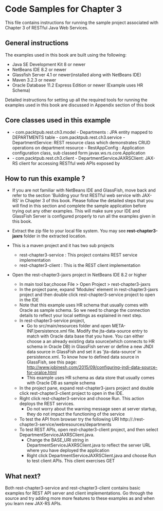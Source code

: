 Code Samples for Chapter 3
==========================
This file contains instructions for running the sample project associated with Chapter 3 of RESTful Java Web Services.

General instructions
--------------------
The examples used in this book are built using the following:

- Java SE Development Kit 8 or newer
- NetBeans IDE 8.2 or newer
- Glassfish Server 4.1 or newer(installed along with  NetBeans IDE)
- Maven 3.2.3 or newer
- Oracle Database 11.2 Express Edition or newer (Example uses HR Schema)

Detailed instructions for setting up all the required tools for running the
examples used in this book are discussed in Appendix section of this book

Core classes used in this example
---------------------------------
- <rest-chapter3-service>
    - com.packtpub.rest.ch3.model   
        - Departments : JPA entity mapped to DEPARTMENTS table
    - com.packtpub.rest.ch3.service
        - DepartmentService: REST resource class which demonstrates CRUD operations on department resource
        - RestAppConfig : Application configuration class, sub classed form javax.ws.rs.core.Application
- <rest-chapter3-client>
    - com.packtpub.rest.ch3.client
       -  DepartmentServiceJAXRSClient: JAX-RS client for accessing RESTful web APIs exposed by <rest-chapter3-service>

How to run this example ?
-------------------------
- If you are not familiar with NetBeans IDE and GlassFish, move back and refer to the section 'Building your first RESTful web service with JAX-RS' in Chapter 3 of this book. Please follow the detailed steps that you will find in this section and complete the sample application before trying out any other examples. This will make sure your IDE and GlassFish Server is configured properly to run all the examples given in this book.

- Extract the zip file to your local file system. You may see **rest-chapter3-jaxrs** folder in the extracted location.
- This is a maven project and it has two sub projects
    - rest-chapter3-service : This project contains REST service implementation
    - rest-chapter3-client : This is the REST client implementation   
- Open the rest-chapter3-jaxrs project in NetBeans IDE 8.2 or higher
    - In main tool bar,choose File > Open Project > rest-chapter3-jaxrs
    - In the project pane, expand 'Modules' element in rest-chapter3-jaxrs project and then double click rest-chapter3-service project to open in the IDE
	- Note that this example uses HR schema that usually comes with Oracle as sample schema. So we need to change the connection details to reflect your local settings
    as explained in next step.
    - In rest-chapter3-service project,
        - Go to src/main/resources folder and open META-INF/persistence.xml file. Modify the jta-data-source entry to match with Oracle data base that you have. You can either choose a an already existing data source(which connects to HR schema in Oracle DB) in GlassFish server or define a new JNDI data source in GlassFish and set it as 'jta-data-source' in persistence.xml. To know how to defined data source in GlassFish, see this page: http://www.jobinesh.com/2015/09/configuring-jndi-data-source-for-oralce.html
        - This example uses HR schema as data store that usually comes with Oracle DB as sample schema
    - In the project pane, expand rest-chapter3-jaxrs project and double click rest-chapter3-client project to open in the IDE.
    - Right click rest-chapter3-service and choose Run. This action deploys the REST services. 
		- Do not worry about the warning message seen at server startup, they do not impact the functioning of the service
    - To test the API from browser try the following URI http://<server>:<port>/rest-chapter3-service/webresources/departments
    - To test REST APIs, open  rest-chapter3-client project, and then select DepartmentServiceJAXRSClient.java.
        - Change the BASE_URI string in DepartmentServiceJAXRSClient.java to reflect the server URL where you have deployed the application
        - Right click DepartmentServiceJAXRSClient.java and choose Run to test client APIs. This client exercises GET 
 
What next?
----------------------------
Both rest-chapter3-service and rest-chapter3-client contains basic examples for REST API server and client implementations.
Go through the source and try adding more more features to these examples  as and when you learn new JAX-RS APIs. 

